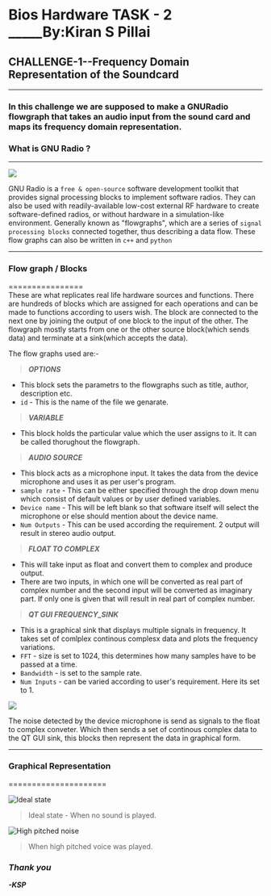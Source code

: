 # Bios Hardware TASK - 2   _____By:Kiran S Pillai 

## 
## **CHALLENGE-1--Frequency Domain Representation of the Soundcard**
___
### In this challenge we are supposed to make a GNURadio flowgraph that takes an audio input from the sound card and maps its frequency domain representation. 


### **What is GNU Radio ?**   
___
![](https://i.ibb.co/X8YFTYH/gnu.png)

GNU Radio is a `free & open-source` software development toolkit that provides signal processing blocks to implement software radios. They can also be used with readily-available low-cost external RF hardware to create software-defined radios, or without hardware in a simulation-like environment. Generally known as "flowgraphs", which are a series of `signal processing blocks` connected together, thus describing a data flow.
These flow graphs can also be written in `c++` and `python` 
_____

### **Flow graph / Blocks**
================  
These are what replicates real life hardware sources and functions. There are hundreds of blocks which are assigned for each operations and can be made to functions according to users wish. The block are connected to the next one by joining the output of one block to the input of the other. 
The flowgraph mostly starts from one or the other source block(which sends data) and terminate at a sink(which accepts the data).

The flow graphs used are:-
>  **_OPTIONS_**
* This block sets the parametrs to the flowgraphs such as title, author, description etc. 
* `id` - This is the name of the file we genarate.
> **_VARIABLE_**
* This block holds the particular value which the user assigns to it. It can be called thorughout the flowgraph.
> **_AUDIO SOURCE_**
* This block acts as a  microphone input. It takes the data from the device microphone and uses it as per user's program.
* `sample rate` - This can be either specified through the drop down menu which consist of default values or by user defined variables.
* `Device name` - This will be left blank so that software itself will select the microphone or else should mention about the device name.
* `Num Outputs` - This can be used according the requirement. 2 output will result in stereo audio output.
> **_FLOAT TO COMPLEX_**
* This will take input as float and convert them to complex and produce output.
* There are two inputs, in which one will be converted as real part of complex number and the second input will be converted as imaginary part.
If only one is given that will result in real part of complex number.
> **_QT GUI FREQUENCY_SINK_**
* This is a graphical sink that displays multiple signals in frequency. It takes set of comlplex continous complesx data and plots the frequency variations.
* `FFT` - size is set to 1024, this determines how many samples have to be passed at a time.
* `Bandwidth` - is set to the sample rate.
* `Num Inputs` - can be varied according to user's requirement. Here its set to 1.  

![](https://i.ibb.co/mt8mgFM/soud-card.png)

The noise detected by the device microphone is send as signals to the float to complex conveter. Which then sends a set of continous complex data to the QT GUI sink,  this blocks then represent the data in graphical form.
___

### **Graphical Representation**
=====================

![](https://i.ibb.co/wSMZWF0/soundcard-graphical-representation.png "Ideal state")
> Ideal state - When no sound is played.

![](https://i.ibb.co/Pc1ghKH/soundcard-2.png "High pitched noise")
> When high pitched voice was played.
### _Thank you_

___-KSP___
